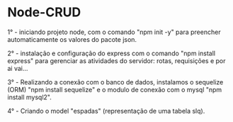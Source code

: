 # Node-CRUD
1° - iniciando projeto node, com o comando "npm init -y" para preencher automaticamente os valores do pacote json.

2° - instalação e configuração do express com o comando "npm install express" para gerenciar as atividades do servidor: rotas, requisições e por ai vai...

3° - Realizando a conexão com o banco de dados, instalamos o sequelize (ORM) "npm install sequelize" e o modulo de conexão com o mysql "npm install mysql2".

4° - Criando o model "espadas" (representação de uma tabela slq).